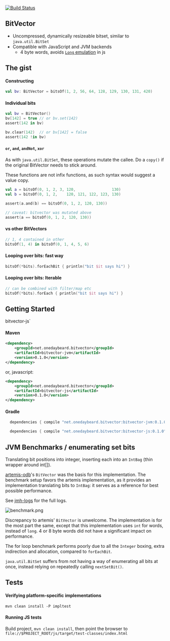 [![Build Status](https://travis-ci.org/junkdog/bitvector.svg)](https://travis-ci.org/junkdog/bitvector)

## BitVector

- Uncompressed, dynamically resizeable bitset, similar to `java.util.BitSet`
- Compatible with JavaScript and JVM backends
  - 4 byte words, avoids [`Long` emulation][long-emu] in js

 [long-emu]: https://kotlinlang.org/docs/reference/js-to-kotlin-interop.html#representing-kotlin-types-in-javascript 

## The gist

#### Constructing
```kotlin
val bv: BitVector = bitsOf(1, 2, 56, 64, 128, 129, 130, 131, 420)
```


#### Individual bits
```kotlin
val bv = BitVector()
bv[142] = true // or bv.set(142)
assert(142 in bv)

bv.clear(142)  // or bv[142] = false
assert(142 !in bv)
```


#### `or`, `and`, `andNot`, `xor`
As with `java.util.BitSet`, these operations mutate the callee. Do a `copy()` if the original BitVector needs to stick around.

These functions are not infix functions, as such syntax would suggest a value copy.
  
```kotlin
val a = bitsOf(0, 1, 2, 3, 120,                130)
val b = bitsOf(0, 1, 2,    120, 121, 122, 123, 130)

assert(a.and(b) == bitsOf(0, 1, 2, 120, 130))

// caveat: bitvector was mutated above
assert(a == bitsOf(0, 1, 2, 120, 130))
```


#### vs other BitVectors
```kotlin
// 1, 4 contained in other 
bitsOf(1, 4) in bitsOf(0, 1, 4, 5, 6) 
```

#### Looping over bits: fast way
```kotlin
bitsOf(*bits).forEachBit { println("bit $it says hi") }
```


#### Looping over bits: Iterable<Int>
```kotlin
// can be combined with filter/map etc
bitsOf(*bits).forEach { println("bit $it says hi") }
```

## Getting Started

bitvector-js`

#### Maven

```xml
<dependency>
	<groupId>net.onedaybeard.bitvector</groupId>
	<artifactId>bitvector-jvm</artifactId>
	<version>0.1.0</version>
</dependency>
```

or, javascript:

```xml
<dependency>
	<groupId>net.onedaybeard.bitvector</groupId>
	<artifactId>bitvector-js</artifactId>
	<version>0.1.0</version>
</dependency>
```

#### Gradle

```groovy
  dependencies { compile "net.onedaybeard.bitvector:bitvector-jvm:0.1.0" }
```

```groovy
  dependencies { compile "net.onedaybeard.bitvector:bitvector-js:0.1.0" }
```


## JVM Benchmarks / enumerating set bits

Translating bit positions into integer, inserting each into an `IntBag` (thin wrapper around int[]).
 
[artemis-odb](https://github.com/junkdog/artemis-odb)'s `BitVector` was the basis for this implementation. The benchmark setup favors the artemis implementation, as it provides an implementation translating bits to `IntBag`: it serves as a reference for best possible performance.

See [jmh-logs](https://github.com/junkdog/bitvector/tree/master/jmh-logs) for the full logs.

![benchmark.png](http://junkdog.github.io/images/bitvector-jmh.png)

Discrepancy to artemis' `BitVector` is unwelcome. The implementation is for the most part the same, except that this implementation uses `int` for words, instead of `long`. 4 or 8 byte words did not have a significant impact on performance.

The for loop benchmark performs poorly due to all the `Integer` boxing, extra indirection and allocation, compared to `forEachBit`.   

`java.util.BitSet` suffers from not having a way of enumerating all bits at once, instead relying on repeatedly calling `nextSetBit()`. 


## Tests

#### Verifying platform-specific implementations
```
mvn clean install -P impltest
```

#### Running JS tests
Build project, `mvn clean install`, then point the browser to `file://$PROJECT_ROOT/js/target/test-classes/index.html`
